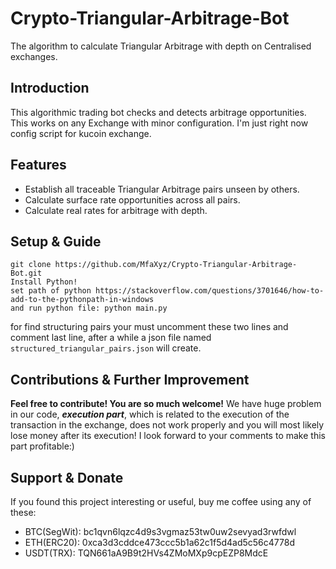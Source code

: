 # Crypto-Triangular-Arbitrage-Bot
The algorithm to calculate Triangular Arbitrage with depth on Centralised exchanges.

## Introduction
This algorithmic trading bot checks and detects arbitrage opportunities. This works on any Exchange with minor configuration. I'm just right now config script for kucoin exchange.

## Features
* Establish all traceable Triangular Arbitrage pairs unseen by others.
* Calculate surface rate opportunities across all pairs.
* Calculate real rates for arbitrage with depth.

## Setup & Guide
```
git clone https://github.com/MfaXyz/Crypto-Triangular-Arbitrage-Bot.git
Install Python!
set path of python https://stackoverflow.com/questions/3701646/how-to-add-to-the-pythonpath-in-windows
and run python file: python main.py
```
for find structuring pairs your must uncomment these two lines and comment last line, after a while a json file named `structured_triangular_pairs.json` will create.

## Contributions & Further Improvement
**Feel free to contribute! You are so much welcome!**
We have huge problem in our code, ***execution part***, which is related to the execution of the transaction in the exchange, does not work properly and you will most likely lose money after its execution! I look forward to your comments to make this part profitable:)

## Support & Donate
If you found this project interesting or useful, buy me coffee using any of these:
* BTC(SegWit): bc1qvn6lqzc4d9s3vgmaz53tw0uw2sevyad3rwfdwl
* ETH(ERC20): 0xca3d3cddce473ccc5b1a62c1f5d4ad5c56c4778d
* USDT(TRX): TQN661aA9B9t2HVs4ZMoMXp9cpEZP8MdcE
    
